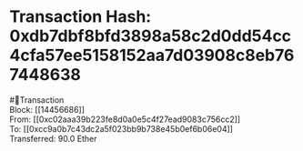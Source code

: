 
Transaction Hash: 0xdb7dbf8bfd3898a58c2d0dd54cc4cfa57ee5158152aa7d03908c8eb767448638
====================================================================================
  
#💸Transaction  
Block: [[14456686]]  
From: [[0xc02aaa39b223fe8d0a0e5c4f27ead9083c756cc2]]  
To: [[0xcc9a0b7c43dc2a5f023bb9b738e45b0ef6b06e04]]  
Transferred: 90.0 Ether